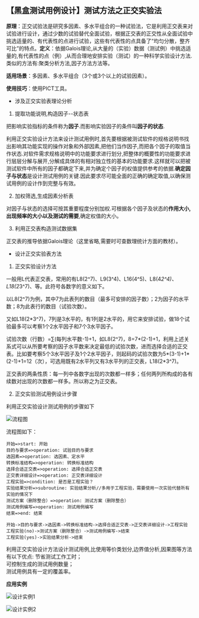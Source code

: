 ## 【黑盒测试用例设计】测试方法之正交实验法

**原理**：正交试验法是研究多因素、多水平组合的一种试验法，它是利用正交表来对试验进行设计，通过少数的试验替代全面试验，根据正交表的正交性从全面试验中挑选适量的、有代表性的点进行试验，这些有代表性的点具备了“均匀分散，整齐可比”的特点。**定义**：依据Galois理论,从大量的（实验）数据（测试例）中挑选适量的,有代表性的点（例）,从而合理地安排实验（测试）的一种科学实验设计方法.类似的方法有:聚类分析方法,因子方法方法等。

**适用场景**：多因素、多水平组合（3个或3个以上的试验因素）。

**使用技巧**：使用PICT工具。

- 涉及正交实验表理论分析

1. 提取功能说明,构造因子--状态表

把影响实验指标的条件称为**因子**.而影响实验因子的条件叫**因子的状态**.

利用正交实验设计方法来设计测试用例时,首先要根据被测试软件的规格说明书找出影响其功能实现的操作对象和外部因素,把他们当作因子,而把各个因子的取值当作状态.对软件需求规格说明中的功能要求进行划分,把整体的概要性的功能要求进行层层分解与展开,分解成具体的有相对独立性的基本的功能要求.这样就可以把被测试软件中所有的因子都确定下来,并为确定个因子的权值提供参考的依据.**确定因子与状态**是设计测试用例的关键.因此要求尽可能全面的正确的确定取值,以确保测试用例的设计作到完整与有效。

2. 加权筛选,生成因素分析表

对因子与状态的选择可按其重要程度分别加权.可根据各个因子及状态的**作用大小,出现频率的大小以及测试的需要**,确定权值的大小。

3. 利用正交表构造测试数据集

正交表的推导依据Galois理论（这里省略,需要时可查数理统计方面的教材）。

- 设计正交实验表方法

1. 正交实验设计方法

一般用L代表正交表，常用的有L8(2^7)、L9(3^4)、L16(4^5)、L8(4*2^4)、L18(2*3^7)、等。此符号各数字的意义如下。

以L8(2^7)为例，其中7为此表列的数目（最多可安排的因子数）；2为因子的水平数；8为此表行的数目（试验次数）。

又如L18(2\*3^7)，7列是3水平的，有1列是2水平的，用它来安排试验，做18个试验最多可以考察1个2水平因子和7个3水平因子。

试验次数（行数）=∑(每列水平数-1)+1，如L8(2^7)，8=7\*(2-1)+1，利用上述关系式可以从所要考察的因子水平数来决定最低的试验次数，进而选择合适的正交表。比如要考察5个3水平因子及1个2水平因子，则起码的试验次数为5\*(3-1)+1\*(2-1)+1=12（次），可选用既有2水平列又有3水平列的正交表，L18(2\*3^7)。

正交表的两条性质：每一列中各数字出现的次数都一样多；任何两列所构成的各有续数对出现的次数都一样多。所以称之为正交表。

2. 正交实验测试用例设计步骤

利用正交实验设计测试用例的步骤如下

![流程图](https://images2015.cnblogs.com/blog/517473/201705/517473-20170516163148728-1658013620.png)

流程图如下：
```flow
开始=>start: 开始
目的与要求=>operation: 试验目的与要求
选因素=>operation: 选因素、定水平
转换标准结构=>operation: 转换标准结构
选择合适正交表=>operation: 选择合适正交表
正交表详细设计=>operation: 正交表详细设计
工程实验=>condition: 是否是工程实验？
实验结果分析=>subroutine: 实验结果分析//多用于工程实验，需要使用一次实验代替所有实验的情况下
测试方案（删除整合）=>operation: 测试方案（删除整合）
测试用例编写=>operation: 测试用例编写
结束=>end: 结束

开始->目的与要求->选因素->转换标准结构->选择合适正交表->正交表详细设计->工程实验
工程实验(no)->测试方案（删除整合）->测试用例编写->结束
工程实验(yes)->实验结果分析->结束
```

利用正交实验设计方法设计测试用例,比使用等价类划分,边界值分析,因果图等方法有以下优点:
	节省测试工作工时；<br>
	可控制生成的测试用例数量；<br>
	测试用例具有一定的覆盖率。

**应用实例**

![设计实例1](https://images2015.cnblogs.com/blog/517473/201705/517473-20170516163241728-2093088032.jpg)

![设计实例2](https://images2015.cnblogs.com/blog/517473/201705/517473-20170516163254947-1814910845.jpg)
